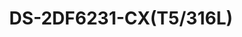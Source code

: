 ---
id: 4
title: "DS-2DF6231-CX(T5/316L)"
slug: "exp-4"
subTitle:  "6-Inch 31× Explosion-Proof Network Speed Dome – High-Performance 2 MP Imaging"
category: "Explosion-Proof Products"
imgCard: "/src/assets/images/explosionproof/DS-2DF6231-CX(T5316L)/DS-2DF6231-CX(T5316L)-1.png"
imgAlt: "DS-2DF6231-CX(T5/316L)"
thumbnails: [
  "/src/assets/images/explosionproof/DS-2DF6231-CX(T5316L)/DS-2DF6231-CX(T5316L)-1.png",
]
features: [
  "High-Resolution Imaging: 2 MP 1/1.8\" progressive scan CMOS sensor",
  "Ultra-Low Light Performance: 0.0005 Lux (Color), 0.0001 Lux (B/W) at F1.5, AGC ON",
  "31× Optical Zoom: Adjustable focal length from 5.9 mm to 182.9 mm",
  "Efficient Video Compression: Supports H.265+/H.265 for optimized storage and bandwidth",
  "Superior Image Clarity: 3D DNR and low bitrate technology for sharp, noise-free visuals",
  "Wide Dynamic Range: 120dB true WDR ensures clear imaging against strong backlight",
  "Rugged and Reliable: IP68-rated water and dust resistance for harsh environments"
]
rating: 4
reviewCount: 50
specifications: {
  Camera: {
    Image Sensor: "1/1.8\" progressive scan CMOS",
    Max_Resolution: "1920 × 1080",
    Min_Illumination: "Color: 0.0005 Lux @ (F1.5, AGC ON), B/W: 0.0001 Lux @ (F1.5, AGC ON)",
    Shutter Speed: "1/1 s to 1/30,000 s",
    Day & Night: "IR Cut Filter",
    Zoom: "31 × optical, 16 × digital",
    Slow Shutter: "Yes"
  },
  Lens: {
    Focal Length: "5.9 mm to 182.9 mm, 31 × optical zoom",
    FOV: "Horizontal: 58.5° to 2.4°, Vertical: 34° to 1.3°, Diagonal: 65.8° to 2.7°",
    Focus: "Auto, Semi-auto, Manual",
    Aperture: "F1.5",
    Zoom Speed: "Approx. 5.6 s (Optical Lens, Wide-Tele)"
  },
  PTZ: {
    Movement Range Pan: "360° endless",
    Movement Range Tilt: "0° to 90° (Auto Flip)",
    Pan Speed: "0.1° to 100°/s, preset speed: 100°/s",
    Tilt Speed: "0.1° to 50°/s, preset speed: 50°/s",
    Proportional Pan: "Yes",
    Presets: "300",
    Patrol Scan: "8 patrols, up to 32 presets each",
    Pattern Scan: "4 pattern scans, record time over 10 minutes each",
    3D Positioning: "Yes",
    Power-off Memory: "Yes"
  },
  Video: {
    Main Stream: "50Hz: 25 fps (1920×1080, 1280×960, 1280×720); 60Hz: 30 fps (1920×1080, 1280×960, 1280×720)",
    Sub-Stream: "50Hz: 25 fps (704×576, 640×480, 352×288); 60Hz: 30 fps (704×480, 640×480, 352×240)",
    Third Stream: "50Hz: 25 fps (1920×1080, 1280×960, 1280×720, 704×576, 640×480, 352×288); 60Hz: 30 fps (1920×1080, 1280×960, 1280×720, 704×480, 640×480, 352×240)",
    Video Bit Rate: "32 kbps to 16384 kbps",
    H.264 Type: "Baseline Profile, Main Profile, High Profile",
    H.265 Type: "Main Profile",
    Scalable Video Coding (SVC): "Yes",
    Region of Interest (ROI): "Yes",
    Target Cropping: "No"
  },
  Audio: {
    Audio Compression: "G.711alaw/G.711ulaw/G.722.1/G.726/MP2L2/PCM",
    Audio Bit Rate: "Various from 16 kbps to 192 kbps",
    Audio Sampling Rate: "MP2L2: 16kHz, 32kHz, 48kHz; PCM: 8kHz, 16kHz, 32kHz, 48kHz",
    Environment Noise Filtering: "Yes"
  },
  Image: {
    Image Parameters Switch: "Yes",
    Image Settings: "Saturation, Brightness, Sharpness, Contrast",
    Day/Night Switch: "Auto",
    Wide Dynamic Range (WDR): "120 dB",
    SNR: ">52dB",
    Defog: "Yes",
    Image Enhancement: "HLC, BLC, 3D DNR, EIS, Regional Exposure, Regional Focus",
    Privacy Mask: "Up to 24 masks"
  }
}
---